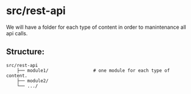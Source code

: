 src/rest-api
============================

We will have a folder for each type of content in order to manintenance all api calls.

## Structure: 

```
src/rest-api                   
    ├── module1/                 # one module for each type of content.
    ├── module2/                 
    └── .../                     
```
